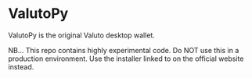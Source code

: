 # ValutoPy
ValutoPy is the original Valuto desktop wallet.

NB... This repo contains highly experimental code. Do NOT use this in a production environment. Use the installer linked to on the official website instead.
